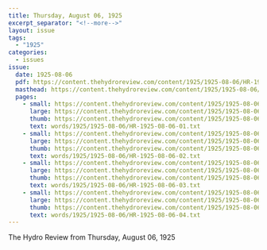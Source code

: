 ```yaml
---
title: Thursday, August 06, 1925
excerpt_separator: "<!--more-->"
layout: issue
tags:
  - "1925"
categories:
  - issues
issue:
  date: 1925-08-06
  pdf: https://content.thehydroreview.com/content/1925/1925-08-06/HR-1925-08-06.pdf
  masthead: https://content.thehydroreview.com/content/1925/1925-08-06/masthead/HR-1925-08-06.jpg
  pages:
    - small: https://content.thehydroreview.com/content/1925/1925-08-06/small/HR-1925-08-06-01.jpg
      large: https://content.thehydroreview.com/content/1925/1925-08-06/large/HR-1925-08-06-01.jpg
      thumb: https://content.thehydroreview.com/content/1925/1925-08-06/thumbnails/HR-1925-08-06-01.jpg
      text: words/1925/1925-08-06/HR-1925-08-06-01.txt
    - small: https://content.thehydroreview.com/content/1925/1925-08-06/small/HR-1925-08-06-02.jpg
      large: https://content.thehydroreview.com/content/1925/1925-08-06/large/HR-1925-08-06-02.jpg
      thumb: https://content.thehydroreview.com/content/1925/1925-08-06/thumbnails/HR-1925-08-06-02.jpg
      text: words/1925/1925-08-06/HR-1925-08-06-02.txt
    - small: https://content.thehydroreview.com/content/1925/1925-08-06/small/HR-1925-08-06-03.jpg
      large: https://content.thehydroreview.com/content/1925/1925-08-06/large/HR-1925-08-06-03.jpg
      thumb: https://content.thehydroreview.com/content/1925/1925-08-06/thumbnails/HR-1925-08-06-03.jpg
      text: words/1925/1925-08-06/HR-1925-08-06-03.txt
    - small: https://content.thehydroreview.com/content/1925/1925-08-06/small/HR-1925-08-06-04.jpg
      large: https://content.thehydroreview.com/content/1925/1925-08-06/large/HR-1925-08-06-04.jpg
      thumb: https://content.thehydroreview.com/content/1925/1925-08-06/thumbnails/HR-1925-08-06-04.jpg
      text: words/1925/1925-08-06/HR-1925-08-06-04.txt
---
```


The Hydro Review from Thursday, August 06, 1925

<!--more-->

